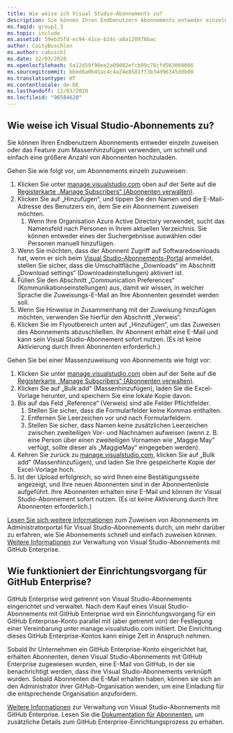 ```yaml
---
title: Wie weise ich Visual Studio-Abonnements zu?
description: Sie können Ihren Endbenutzern Abonnements entweder einzeln zuweisen oder das Feature zum Massenhinzufügen verwenden, um schnell und einfach eine größere...
ms.faqid: group1_3
ms.topic: include
ms.assetid: 59eb35fd-ec94-41ce-b24c-a8a120976bac
author: CaityBuschlen
ms.author: cabuschl
ms.date: 12/03/2020
ms.openlocfilehash: 5a12d59f90ee2a09002efcb99c78cfd563060006
ms.sourcegitcommit: bbed6a0b41ac4c4a24e8581ff3b34d96345ddb00
ms.translationtype: HT
ms.contentlocale: de-DE
ms.lasthandoff: 12/03/2020
ms.locfileid: "96584620"
---
```

## <a name="how-do-i-assign-visual-studio-subscriptions"></a>Wie weise ich Visual Studio-Abonnements zu?

Sie können Ihren Endbenutzern Abonnements entweder einzeln zuweisen oder das Feature zum Massenhinzufügen verwenden, um schnell und einfach eine größere Anzahl von Abonnenten hochzuladen.

Gehen Sie wie folgt vor, um Abonnements einzeln zuzuweisen:

1. Klicken Sie unter [manage.visualstudio.com](https://manage.visualstudio.com) oben auf der Seite auf die [Registerkarte „Manage Subscribers“ (Abonnenten verwalten)](https://manage.visualstudio.com/subscribers).
2. Klicken Sie auf „Hinzufügen“, und tippen Sie den Namen und die E-Mail-Adresse des Benutzers ein, dem Sie ein Abonnement zuweisen möchten.
    1. Wenn Ihre Organisation Azure Active Directory verwendet, sucht das Namensfeld nach Personen in Ihrem aktuellen Verzeichnis. Sie können entweder eines der Suchergebnisse auswählen oder Personen manuell hinzufügen.
3. Wenn Sie möchten, dass der Abonnent Zugriff auf Softwaredownloads hat, wenn er sich beim [Visual Studio-Abonnements-Portal](https://my.visualstudio.com/) anmeldet, stellen Sie sicher, dass die Umschaltfläche „Downloads“ im Abschnitt „Download settings“ (Downloadeinstellungen) aktiviert ist.
4. Füllen Sie den Abschnitt „Communication Preferences“ (Kommunikationseinstellungen) aus, damit wir wissen, in welcher Sprache die Zuweisungs-E-Mail an Ihre Abonnenten gesendet werden soll.
5. Wenn Sie Hinweise in Zusammenhang mit der Zuweisung hinzufügen möchten, verwenden Sie hierfür den Abschnitt „Verweis“.
6. Klicken Sie im Flyoutbereich unten auf „Hinzufügen“, um das Zuweisen des Abonnements abzuschließen. Ihr Abonnent erhält eine E-Mail und kann sein Visual Studio-Abonnement sofort nutzen. (Es ist keine Aktivierung durch Ihren Abonnenten erforderlich.)

Gehen Sie bei einer Massenzuweisung von Abonnements wie folgt vor:

1. Klicken Sie unter [manage.visualstudio.com](https://manage.visualstudio.com) oben auf der Seite auf die [Registerkarte „Manage Subscribers“ (Abonnenten verwalten)](https://manage.visualstudio.com/subscribers).
2. Klicken Sie auf „Bulk add“ (Massenhinzufügen), laden Sie die Excel-Vorlage herunter, und speichern Sie eine lokale Kopie davon.
3. Bis auf das Feld „Reference“ (Verweis) sind alle Felder Pflichtfelder.
    1. Stellen Sie sicher, dass die Formularfelder keine Kommas enthalten.
    2. Entfernen Sie Leerzeichen vor und nach Formularfeldern.
    3. Stellen Sie sicher, dass Namen keine zusätzlichen Leerzeichen zwischen zweiteiligen Vor- und Nachnamen aufweisen (wenn z. B. eine Person über einen zweiteiligen Vornamen wie „Maggie May“ verfügt, sollte dieser als „MaggieMay“ eingegeben werden).
4. Kehren Sie zurück zu [manage.visualstudio.com](https://manage.visualstudio.com), klicken Sie auf „Bulk add“ (Massenhinzufügen), und laden Sie Ihre gespeicherte Kopie der Excel-Vorlage hoch.
5. Ist der Upload erfolgreich, so wird Ihnen eine Bestätigungsseite angezeigt, und Ihre neuen Abonnenten sind in der Abonnentenliste aufgeführt. Ihre Abonnenten erhalten eine E-Mail und können ihr Visual Studio-Abonnement sofort nutzen. (Es ist keine Aktivierung durch Ihre Abonnenten erforderlich.)

[Lesen Sie sich weitere Informationen](https://docs.microsoft.com/visualstudio/subscriptions/assign-license#add-a-single-subscriber) zum Zuweisen von Abonnements im Administratorportal für Visual Studio-Abonnements durch, um mehr darüber zu erfahren, wie Sie Abonnements schnell und einfach zuweisen können.  [Weitere Informationen](https://docs.microsoft.com/visualstudio/subscriptions/assign-github) zur Verwaltung von Visual Studio-Abonnements mit GitHub Enterprise. 

## <a name="what-is-the-github-enterprise-setup-process"></a>Wie funktioniert der Einrichtungsvorgang für GitHub Enterprise? 

GitHub Enterprise wird getrennt von Visual Studio-Abonnements eingerichtet und verwaltet. Nach dem Kauf eines Visual Studio-Abonnements mit GitHub Enterprise wird ein Einrichtungsvorgang für ein GitHub Enterprise-Konto parallel mit (aber getrennt von) der Festlegung einer Vereinbarung unter manage.visualstudio.com initiiert. Die Einrichtung dieses GitHub Enterprise-Kontos kann einige Zeit in Anspruch nehmen.  

Sobald Ihr Unternehmen ein GitHub Enterprise-Konto eingerichtet hat, erhalten Abonnenten, denen Visual Studio-Abonnements mit GitHub Enterprise zugewiesen wurden, eine E-Mail von GitHub, in der sie benachrichtigt werden, dass ihre Visual Studio-Abonnements verknüpft wurden. Sobald Abonnenten die E-Mail erhalten haben, können sie sich an den Administrator ihrer GitHub-Organisation wenden, um eine Einladung für die entsprechende Organisation anzufordern. 

[Weitere Informationen](https://docs.microsoft.com/visualstudio/subscriptions/assign-github) zur Verwaltung von Visual Studio-Abonnements mit GitHub Enterprise. Lesen Sie die [Dokumentation für Abonnenten](https://docs.microsoft.com/visualstudio/subscriptions/access-github), um zusätzliche Details zum GitHub Enterprise-Einrichtungsprozess zu erhalten. 